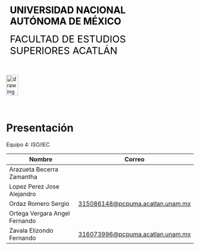 <div style="display: table;">
    <div style="width: 75%;float: left;margin: auto;padding: 50px 0px 50px 10px; float: left;">
        <span style="color: black;font-size: 25px;font-weight: bold;">UNIVERSIDAD NACIONAL AUTÓNOMA DE MÉXICO</span></br></br>
        <span style="color: black;font-size: 26px;">FACULTAD DE ESTUDIOS SUPERIORES ACATLÁN</span>
    </div>
    <img src="/archivos/index/fesa.png" alt="drawing" width="200" style="width: 25%;"/>
</div>

&nbsp;
# Presentación

Equipo 4: ISO/IEC

| Nombre | Correo |
| --- | --- |
| Arazueta Becerra Zamantha | |
| Lopez Perez Jose Alejandro |  |
| Ordaz Romero Sergio | 315086148@pcpuma.acatlan.unam.mx |
| Ortega Vergara Angel Fernando  |  | 
| Zavala Elizondo Fernando | 316073996@pcpuma.acatlan.unam.mx |

